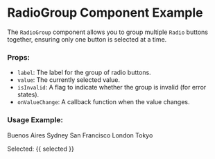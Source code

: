 # RadioGroup Component Example

The `RadioGroup` component allows you to group multiple `Radio` buttons together, ensuring only one button is selected at a time.

### Props:
- `label`: The label for the group of radio buttons.
- `value`: The currently selected value.
- `isInvalid`: A flag to indicate whether the group is invalid (for error states).
- `onValueChange`: A callback function when the value changes.

### Usage Example:

  <div class="flex flex-col gap-3">
    <RadioGroup
      :isInvalid="isInvalid"
      label="Select your favorite city"
      v-model="selected"
    >
      <Radio value="buenos-aires">Buenos Aires</Radio>
      <Radio value="sydney">Sydney</Radio>
      <Radio value="san-francisco">San Francisco</Radio>
      <Radio value="london">London</Radio>
      <Radio value="tokyo">Tokyo</Radio>
    </RadioGroup>
    <p>Selected: {{ selected }}</p>
  </div>

<script setup lang="ts">
import { ref } from 'vue';

const selected = ref<string | null>(null);  
const isInvalid = ref(false); 
</script>
